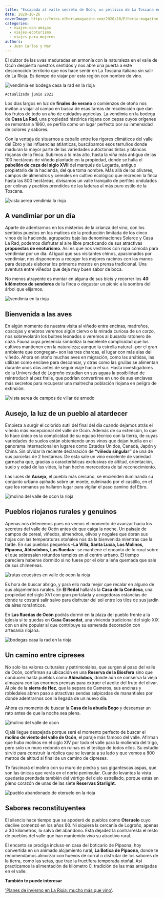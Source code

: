 ```yaml
---
title: "Escapada al valle secreto de Ocón, un pellizco de La Toscana en La Rioja"
date: 2020-10-26
coverImage: https://fotos.etheriamagazine.com/2020/10/Etheria-magazine-La-Rioja-molino-valle-ocon.jpg
categories: 
  - viajes-con-amigas
  - viajes-ecoturismo
  - viajes-para-mujeres
authors: 
  - Juan Carlos y Mar
---
```


El dulzor de las uvas maduradas en armonía con la naturaleza en el valle de Ocón despierta nuestros sentidos y nos abre una puerta a este desconocido territorio que nos hace sentir en La Toscana italiana sin salir de La Rioja. Es tiempo de viajar por esta región con nombre de vino.

![vendimia en bodega casa la rad en la rioja](https://fotos.etheriamagazine.com/2020/10/Etheria-web-La-Rioja-bodega-casa-la-rad-ausejo.jpg "Viñedos de la bodega Casa La Rad.")

```
Actualizado junio 2021
```

Los días largos en luz de **finales de verano** o comienzos de otoño nos invitan a 
viajar al campo en busca de esas tareas de recolección que dan los frutos de todo un año 
de cuidados agrícolas. La vendimia en la bodega de **Casa La Rad**, una propiedad 
histórica riojana con cepas cuyos orígenes se remontan a 1960, se perfila como un lugar 
perfecto por su inmensidad de colores y sabores. 

Con la ventaja de situarnos a caballo entre los rigores climáticos del valle del Ebro y 
las influencias atlánticas, buscábamos esos terruños donde maduran la mayor parte de las 
variedades autóctonas tintas y blancas riojanas de la finca. Subimos a lo más alto, 
hasta la viña más antigua de las 100 hectáreas de viñedo plantado en la propiedad, donde 
se halla el **pabellón de caza del siglo XVII** del marqués de Legarda, antiguo 
propietario de la hacienda, del que toma nombre. Más allá de los olivares, campos de 
almendros y cereales en cultivo ecológico que recrecen la finca hasta las 800 hectáreas, 
divisamos un valle tranquilo de perfiles ondulados por colinas y pueblos prendidos de 
las laderas al más puro estilo de la Toscana. 

![vista aerea vendimia la rioja](https://fotos.etheriamagazine.com/2020/10/Etheria-magazine-La-Rioja-vendimia.jpg "La vendimia vista desde el aire en La Rioja.")

## A vendimiar por un día

Aparte de adentrarnos en los misterios de la crianza del vino, con los sentidos puestos 
en los matices de la producción limitada de los cinco vinos de la hacienda, agrupados 
bajo las denominaciones Solarce y Casa La Rad, podemos disfrutar al aire libre 
practicando de sus atractivas **propuestas de enoturismo**. Así es que nos vestimos con 
ropa cómoda para vendimiar por un día. Al igual que sus visitantes chinos, apasionados 
por vendimiar, nos disponemos a recoger los mejores racimos con las manos para después 
elaborar los primeros mostos en prensa tradicional. Una aventura entre viñedos que deja 
muy buen sabor de boca. 

No menos atrayente es montar en alguna de sus bicis y recorrer los **40 kilómetros de 
senderos** de la finca o degustar un pícnic a la sombra del árbol que elijamos. 

![vendimia en la rioja](https://fotos.etheriamagazine.com/2020/10/Etheria-magazine-La-Rioja-uvas-vendimia.jpg "Uva recién vendimiada en La Rioja.")

## Bienvenida a las aves

En algún momento de nuestra visita al viñedo entre encinas, madroños, coscojas y enebros 
veremos algún ciervo o la mirada curiosa de un corzo, nos sobrevolarán los buitres 
leonados o veremos al busardo ratonero de caza. Fauna cuya presencia simboliza la 
excelente complicidad que los cultivos mantienen con la naturaleza; aunque la estrella 
natural –por el gran ambiente que congregan– son las tres charcas, el lugar con más alas 
del viñedo. Ahora en otoño muchas aves en migración, como las anátidas, las utilizan 
como enclave para descansar, y otras como las grullas se alimentan durante unos días 
antes de seguir viaje hacia el sur. Hasta investigadores de la Universidad de Logroño 
estudian en sus aguas la posibilidad de reintroducir al pez fraile, que podrían 
convertirse en uno de sus enclaves más secretos para recuperar una maltrecha población 
riojana en peligro de extinción. 

![vista aerea de campos de villar de arnedo](https://fotos.etheriamagazine.com/2020/10/Etheria-magazine-La-Rioja-vista-aerea.jpg "Vista aérea de campos agrícolas en Villar de Arnedo (La Rioja).")

## Ausejo, la luz de un pueblo al atardecer

Empieza a surgir el colorido sutil del final del día cuando dejamos atrás el viñedo más 
excepcional del valle de Ocón. Además de su extensión, lo que lo hace único es la 
complicidad de su equipo técnico con la tierra, de cuyas variedades de suelos están 
obteniendo unos vinos que dejan huella en el panorama internacional en lugares como 
Estados Unidos, Canadá, Japón y China. Sin olvidar la reciente declaración de **“viñedo 
singular”** de una de sus parcelas de 2 hectáreas. De esta sale un vino excelente de 
variedad garnacha que, gracias a características exclusivas de altitud, orientación, 
suelo y edad de las vides, la han hecho merecedora de tal reconocimiento. 

Las luces de **Ausejo**, el pueblo más cercano, se encienden iluminando su conjunto 
urbano apiñado sobre un monte, culminado por el castillo, en el que los romanos ya 
hallaron lugar para vigilar el paso camino del Ebro. 

![molino del valle de ocon la rioja](https://fotos.etheriamagazine.com/2020/10/Etheria-magazine-La-Rioja-molino-valle-ocon.jpg "Molino en el valle de Ocón.")

## Pueblos riojanos rurales y genuinos

Apenas nos detenemos pues no vemos el momento de avanzar hacia los secretos del valle de 
Ocón antes de que caiga la noche. Un paisaje de campos de cereal, viñedos, almendros, 
olivos y nogales que doran sus hojas con las temperaturas otoñales nos da la bienvenida 
mientras cae la tarde. En sus pueblos pequeños –**La Villa, Santa Lucía, Los Molinos, 
Pipaona, Aldealobos, Las Ruedas**– se mantiene el encanto de lo rural sobre el que 
sobresalen rotundos templos en el centro urbano. El tiempo pareciera haberse dormido si 
no fuese por el olor a leña quemada que sale de sus chimeneas. 

![rutas ecuestres en valle de ocon la rioja](https://fotos.etheriamagazine.com/2020/10/Etheria-La-Rioja-rotulos-senderismo-valle-ocon.jpg "Señal de itinerario ecuestre en el valle de Ocón.")

Es hora de buscar abrigo, y para ello nada mejor que recalar en alguno de sus 
alojamientos rurales. En **El Redal** hallarás la **Casa de la Condesa**, una propiedad 
del siglo XVI con gran portalada y acogedoras estancias de donde te costará salir salvo 
para disfrutar del sol entre los tilos de sus jardín de aires románticos. 

En **Las Ruedas de Ocón** podrás dormir en la plaza del pueblo frente a la iglesia si te 
quedas en **Casa Gassedat**, una vivienda tradicional del siglo XIX con un aire popular 
al que contribuye su esmerada decoración con artesanía riojana. 

![bodegas casa la rad en la rioja](https://fotos.etheriamagazine.com/2020/10/Etheria-magazine-La-Rioja-bodega-casa-la-rad.jpg "Bodegas Casa La Rad.")

## Un camino entre cipreses 

No solo los valores culturales y patrimoniales, que surgen al paso del valle de Ocón, 
confirman su ubicación en una **Reserva de la Biosfera** sino que conducen hasta pueblos 
como **Aldealobos**, donde aún se conserva la vieja almazara con las enormes prensas 
para extraer el aceite del fruto del olivar. Al pie de la **sierra de Hez**, que la 
separa de Cameros, sus encinas y robledales abren paso a atractivas sendas salpicadas de 
manantiales por donde adentrarnos con la llegada de un nuevo día. 

Ahora es momento de buscar la **Casa de la abuela Bego** y descansar un rato antes de 
que la noche sea plena. 

![molino del valle de ocon](https://fotos.etheriamagazine.com/2020/10/Etheria-La-Rioja-molino-valle-ocon.jpg "Molino del valle de Ocón.")

Ojalá llegue despejada porque será el momento perfecto de buscar el **molino de viento 
del valle de Ocón**, el paraje más famoso del valle. Afirman que hubo molinos en el 
siglo XIV por todo el valle para la molienda del trigo, pero solo un muro redondo en 
ruinas es el testigo de todos ellos. Su estudio sirvió para construir la réplica que se 
levanta a su lado y que vemos a 800 metros de altitud al final de un camino de cipreses. 

Te fascinará el molino con su muro de piedra y sus gigantescas aspas, que son las únicas 
que verás en el norte peninsular. Cuando levantes la vista quedarás prendada también del 
vértigo del cielo estrellado, porque estás en pleno corazón de unas de las siete 
**Reservas Starlight**. 

![pueblo abandonado de oteruelo en la rioja](https://fotos.etheriamagazine.com/2020/10/Etheria-magazine-La-Rioja-oteruelo.jpg "Vista aérea del pueblo abandonado de Oteruelo.")

## Sabores reconstituyentes

El silencio hace tiempo que se apoderó de pueblos como **Oteruelo** cuyo declive comenzó 
en los años 60. Ni siquiera la cercanía de Logroño, apenas a 30 kilómetros, lo salvó del 
abandono. Esta dejadez la contrarresta el resto de pueblos del valle que han mantenido 
vivo su atractivo rural. 

El encanto se prodiga incluso en casa del boticario de Pipaona, hoy convertida en un 
animado alojamiento rural, **La Botica de Pipaona**, donde te recomendamos almorzar con 
huevos de corral o disfrutar de los sabores de la tierra, como las setas, que trae la 
fructífera temporada otoñal. Así practicamos la alimentación de kilómetro 0, tradición 
de las más arraigadas en el valle. 

**También te puede interesar** 

['Planes de invierno en La Rioja: mucho más que 
vino'](https://etheriamagazine.com/2019/12/13/que-ver-en-invierno-a-la-rioja-planes-con-amigas-o-en-familia/).
